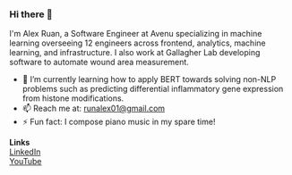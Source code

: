 ### Hi there 👋

<!--**ZovcIfzm/ZovcIfzm** is a ✨ _special_ ✨ repository because its `README.md` (this file) appears on your GitHub profile.-->

I'm Alex Ruan, a Software Engineer at Avenu specializing in machine learning overseeing 12 engineers across frontend, analytics, machine learning, and infrastructure. I also work at Gallagher Lab developing software to automate wound area measurement.
- 🌱 I’m currently learning how to apply BERT towards solving non-NLP problems such as predicting differential inflammatory gene expression from histone modifications.
- 📫 Reach me at: runalex01@gmail.com
- ⚡ Fun fact: I compose piano music in my spare time!

**Links**  
[LinkedIn](https://www.linkedin.com/in/alexruancs/)  
[YouTube](https://www.youtube.com/channel/UCRZ6Ry59gP_ZWkoyZwfCccw/videos)  


